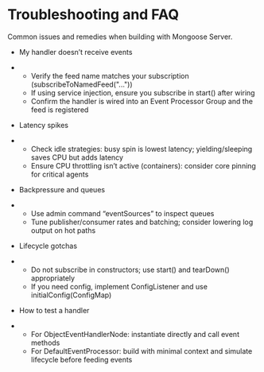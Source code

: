 # Troubleshooting and FAQ

Common issues and remedies when building with Mongoose Server.

- My handler doesn’t receive events
- 
  - Verify the feed name matches your subscription (subscribeToNamedFeed("..."))
  - If using service injection, ensure you subscribe in start() after wiring
  - Confirm the handler is wired into an Event Processor Group and the feed is registered

- Latency spikes
- 
  - Check idle strategies: busy spin is lowest latency; yielding/sleeping saves CPU but adds latency
  - Ensure CPU throttling isn’t active (containers): consider core pinning for critical agents

- Backpressure and queues
- 
  - Use admin command “eventSources” to inspect queues
  - Tune publisher/consumer rates and batching; consider lowering log output on hot paths

- Lifecycle gotchas
- 
  - Do not subscribe in constructors; use start() and tearDown() appropriately
  - If you need config, implement ConfigListener and use initialConfig(ConfigMap)

- How to test a handler
- 
  - For ObjectEventHandlerNode: instantiate directly and call event methods
  - For DefaultEventProcessor: build with minimal context and simulate lifecycle before feeding events
